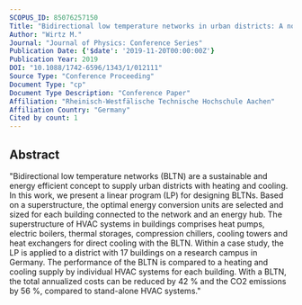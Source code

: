 ```yaml
---
SCOPUS_ID: 85076257150
Title: "Bidirectional low temperature networks in urban districts: A novel design methodology based on mathematical optimization"
Author: "Wirtz M."
Journal: "Journal of Physics: Conference Series"
Publication Date: {'$date': '2019-11-20T00:00:00Z'}
Publication Year: 2019
DOI: "10.1088/1742-6596/1343/1/012111"
Source Type: "Conference Proceeding"
Document Type: "cp"
Document Type Description: "Conference Paper"
Affiliation: "Rheinisch-Westfälische Technische Hochschule Aachen"
Affiliation Country: "Germany"
Cited by count: 1
---
```


## Abstract
"Bidirectional low temperature networks (BLTN) are a sustainable and energy efficient concept to supply urban districts with heating and cooling. In this work, we present a linear program (LP) for designing BLTNs. Based on a superstructure, the optimal energy conversion units are selected and sized for each building connected to the network and an energy hub. The superstructure of HVAC systems in buildings comprises heat pumps, electric boilers, thermal storages, compression chillers, cooling towers and heat exchangers for direct cooling with the BLTN. Within a case study, the LP is applied to a district with 17 buildings on a research campus in Germany. The performance of the BLTN is compared to a heating and cooling supply by individual HVAC systems for each building. With a BLTN, the total annualized costs can be reduced by 42 % and the CO2 emissions by 56 %, compared to stand-alone HVAC systems."
